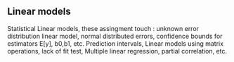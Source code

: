 ## Linear models 

Statistical Linear models, these assingment touch : unknown error distribution linear model, normal distributed errors, confidence bounds for estimators E[y], b0,b1, etc. Prediction intervals,
Linear models using matrix operations, lack of fit test, Multiple linear regression, partial correlation, etc.

